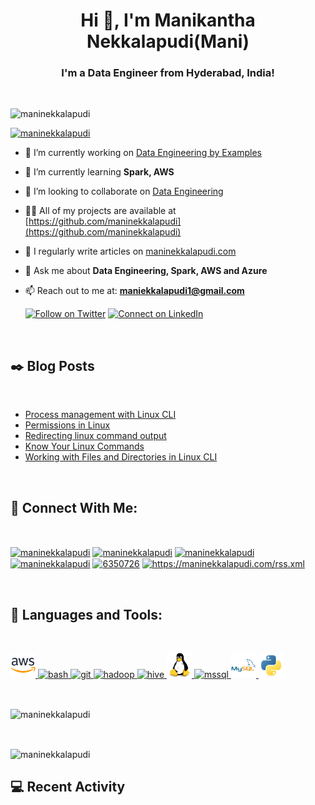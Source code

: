 <h1 align="center">Hi 👋, I'm Manikantha Nekkalapudi(Mani)</h1>
<h3 align="center">I'm a Data Engineer from Hyderabad, India!</h3>

<br>

<p align="left"> <img src="https://komarev.com/ghpvc/?username=maninekkalapudi&label=Profile%20views&color=0e75b6&style=flat" alt="maninekkalapudi" /> </p>

<p align="left"> <a href="https://twitter.com/maninekkalapudi" target="blank"><img src="https://img.shields.io/twitter/follow/maninekkalapudi?logo=twitter&style=for-the-badge" alt="maninekkalapudi" /></a> </p>

- 🔭 I’m currently working on [Data Engineering by Examples](https://github.com/maninekkalapudi/dataengineeringbyexamples)

- 🌱 I’m currently learning **Spark, AWS**

- 👯 I’m looking to collaborate on [Data Engineering](https://github.com/maninekkalapudi/dataengineeringbyexamples)

- 👨‍💻 All of my projects are available at [https://github.com/maninekkalapudi](https://github.com/maninekkalapudi)

- 📝 I regularly write articles on [maninekkalapudi.com](https://maninekkalapudi.com)

- 💬 Ask me about **Data Engineering, Spark, AWS and Azure**

- 📫 Reach out to me at: **maniekkalapudi1@gmail.com**

    [![Follow on Twitter](https://img.shields.io/badge/--twitter?label=Twitter&logo=Twitter&style=social)](https://twitter.com/maninekkalapudi) [![Connect on LinkedIn](https://img.shields.io/badge/--linkedin?label=LinkedIn&logo=LinkedIn&style=social)](https://www.linkedin.com/in/maninekkalapudi)

<br>

## :black_nib: Blog Posts
<br>

<!-- BLOG-POST-LIST:START -->
- [Process management with Linux CLI](https://maninekkalapudi.com/process-management-with-linux-cli)
- [Permissions in Linux](https://maninekkalapudi.com/permissions-in-linux)
- [Redirecting linux command output](https://maninekkalapudi.com/io-redirection-in-linux)
- [Know Your Linux Commands](https://maninekkalapudi.com/know-your-linux-commands)
- [Working with Files and Directories in Linux CLI](https://maninekkalapudi.com/files-and-directories-in-linux-cli)
<!-- BLOG-POST-LIST:END -->

<br>

## :handshake: Connect With Me:
<br>

<p align="left">
<a href="https://hashnode.com/@maninekkalapudi" target="blank"><img align="center" src="https://raw.githubusercontent.com/rahuldkjain/github-profile-readme-generator/master/src/images/icons/Social/hashnode.svg" alt="maninekkalapudi" height="30" width="40" /></a>
<a href="https://dev.to/maninekkalapudi" target="blank"><img align="center" src="https://cdn.jsdelivr.net/npm/simple-icons@3.0.1/icons/dev-dot-to.svg" alt="maninekkalapudi" height="30" width="40" /></a>
<a href="https://twitter.com/maninekkalapudi" target="blank"><img align="center" src="https://raw.githubusercontent.com/rahuldkjain/github-profile-readme-generator/master/src/images/icons/Social/twitter.svg" alt="maninekkalapudi" height="30" width="40" /></a>
<a href="https://linkedin.com/in/maninekkalapudi" target="blank"><img align="center" src="https://raw.githubusercontent.com/rahuldkjain/github-profile-readme-generator/master/src/images/icons/Social/linked-in-alt.svg" alt="maninekkalapudi" height="30" width="40" /></a>
<a href="https://stackoverflow.com/users/6350726" target="blank"><img align="center" src="https://raw.githubusercontent.com/rahuldkjain/github-profile-readme-generator/master/src/images/icons/Social/stack-overflow.svg" alt="6350726" height="30" width="40" /></a>
<a href="/https://maninekkalapudi.com/rss.xml" target="blank"><img align="center" src="https://raw.githubusercontent.com/rahuldkjain/github-profile-readme-generator/master/src/images/icons/Social/rss.svg" alt="https://maninekkalapudi.com/rss.xml" height="30" width="40" /></a>
</p>

<br>

## :wrench: Languages and Tools:
<br>

<p align="left"> <a href="https://aws.amazon.com" target="_blank"> <img src="https://raw.githubusercontent.com/devicons/devicon/master/icons/amazonwebservices/amazonwebservices-original-wordmark.svg" alt="aws" width="40" height="40"/> </a> <a href="https://www.gnu.org/software/bash/" target="_blank"> <img src="https://www.vectorlogo.zone/logos/gnu_bash/gnu_bash-icon.svg" alt="bash" width="40" height="40"/> </a> <a href="https://git-scm.com/" target="_blank"> <img src="https://www.vectorlogo.zone/logos/gnu_bash/gnu_bash-official.svg" alt="git" width="40" height="40"/> </a> <a href="https://hadoop.apache.org/" target="_blank"> <img src="https://www.vectorlogo.zone/logos/apache_hadoop/apache_hadoop-icon.svg" alt="hadoop" width="40" height="40"/> </a> <a href="https://hive.apache.org/" target="_blank"> <img src="https://www.vectorlogo.zone/logos/apache_hive/apache_hive-icon.svg" alt="hive" width="40" height="40"/> </a> <a href="https://www.linux.org/" target="_blank"> <img src="https://raw.githubusercontent.com/devicons/devicon/master/icons/linux/linux-original.svg" alt="linux" width="40" height="40"/> </a> <a href="https://www.microsoft.com/en-us/sql-server" target="_blank"> <img src="https://www.svgrepo.com/show/303229/microsoft-sql-server-logo.svg" alt="mssql" width="40" height="40"/> </a> <a href="https://www.mysql.com/" target="_blank"> <img src="https://raw.githubusercontent.com/devicons/devicon/master/icons/mysql/mysql-original-wordmark.svg" alt="mysql" width="40" height="40"/> </a> <a href="https://www.python.org" target="_blank"> <img src="https://raw.githubusercontent.com/devicons/devicon/master/icons/python/python-original.svg" alt="python" width="40" height="40"/> </a> </p>

<br>

<p><img align="center" src="https://github-readme-stats.vercel.app/api?username=maninekkalapudi&show_icons=true&locale=en" alt="maninekkalapudi" /></p>

<br>

<p><img align="center" src="https://github-readme-streak-stats.herokuapp.com/?user=maninekkalapudi&" alt="maninekkalapudi" /></p>


## :computer: Recent Activity

<!--START_SECTION:activity-->

<!--END_SECTION:activity-->
